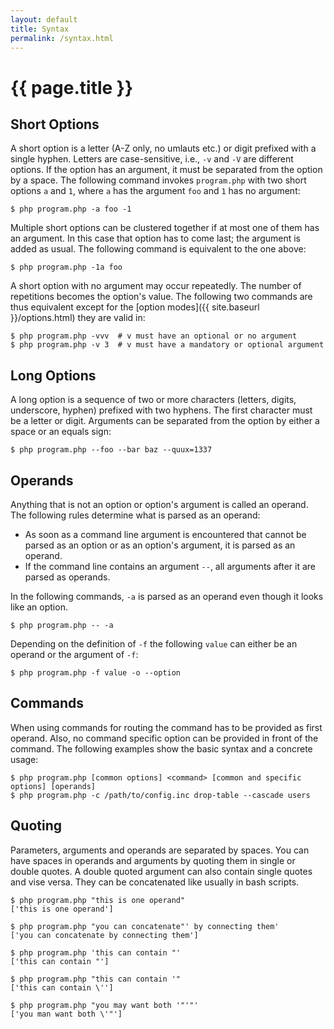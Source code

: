 ```yaml
---
layout: default
title: Syntax
permalink: /syntax.html
---
```

# {{ page.title }}

## Short Options

A short option is a letter (A-Z only, no umlauts etc.) or digit prefixed with a single hyphen.
Letters are case-sensitive, i.e., `-v` and `-V` are different options.
If the option has an argument, it must be separated from the option by a space. The following
command invokes `program.php` with two short options `a` and `1`, where
`a` has the argument `foo` and `1` has no argument:

```console
$ php program.php -a foo -1
```

Multiple short options can be clustered together if at most one of them has an argument.
In this case that option has to come last; the argument is added as usual. The following command
is equivalent to the one above:

```console
$ php program.php -1a foo
```

A short option with no argument may occur repeatedly. The number of repetitions becomes the
option's value. The following two commands are thus equivalent except for the
[option modes]({{ site.baseurl }}/options.html) they are valid in:

```console
$ php program.php -vvv  # v must have an optional or no argument
$ php program.php -v 3  # v must have a mandatory or optional argument
```

## Long Options

A long option is a sequence of two or more characters (letters, digits, underscore, hyphen)
prefixed with two hyphens. The first character must be a letter or digit. Arguments can be
separated from the option by either a space or an equals sign:

```console
$ php program.php --foo --bar baz --quux=1337
```

## Operands

Anything that is not an option or option's argument is called an operand. The following rules
determine what is parsed as an operand:

 - As soon as a command line argument is encountered that cannot be parsed as an option or
    as an option's argument, it is parsed as an operand.
 - If the command line contains an argument `--`, all arguments after it are parsed as operands.

In the following commands, `-a` is parsed as an operand even though it looks like an option.

```console
$ php program.php -- -a
```

Depending on the definition of `-f` the following `value` can either be an operand or the argument of `-f`:

```console
$ php program.php -f value -o --option
```

## Commands

When using commands for routing the command has to be provided as first operand. Also, no command specific option can
be provided in front of the command. The following examples show the basic syntax and a concrete usage:

```console
$ php program.php [common options] <command> [common and specific options] [operands]
$ php program.php -c /path/to/config.inc drop-table --cascade users
```

## Quoting

Parameters, arguments and operands are separated by spaces. You can have spaces in operands and arguments
by quoting them in single or double quotes. A double quoted argument can also contain single quotes and
vise versa. They can be concatenated like usually in bash scripts.

```console
$ php program.php "this is one operand"
['this is one operand']

$ php program.php "you can concatenate"' by connecting them'
['you can concatenate by connecting them']

$ php program.php 'this can contain "'
['this can contain "']

$ php program.php "this can contain '"
['this can contain \'']

$ php program.php "you may want both '"'"'
['you man want both \'"']
```

